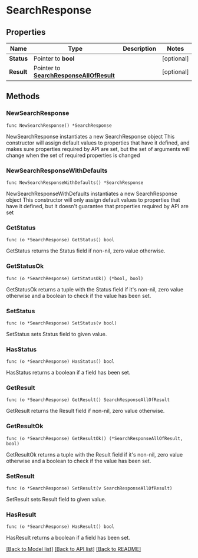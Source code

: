 # SearchResponse

## Properties

Name | Type | Description | Notes
------------ | ------------- | ------------- | -------------
**Status** | Pointer to **bool** |  | [optional] 
**Result** | Pointer to [**SearchResponseAllOfResult**](SearchResponseAllOfResult.md) |  | [optional] 

## Methods

### NewSearchResponse

`func NewSearchResponse() *SearchResponse`

NewSearchResponse instantiates a new SearchResponse object
This constructor will assign default values to properties that have it defined,
and makes sure properties required by API are set, but the set of arguments
will change when the set of required properties is changed

### NewSearchResponseWithDefaults

`func NewSearchResponseWithDefaults() *SearchResponse`

NewSearchResponseWithDefaults instantiates a new SearchResponse object
This constructor will only assign default values to properties that have it defined,
but it doesn't guarantee that properties required by API are set

### GetStatus

`func (o *SearchResponse) GetStatus() bool`

GetStatus returns the Status field if non-nil, zero value otherwise.

### GetStatusOk

`func (o *SearchResponse) GetStatusOk() (*bool, bool)`

GetStatusOk returns a tuple with the Status field if it's non-nil, zero value otherwise
and a boolean to check if the value has been set.

### SetStatus

`func (o *SearchResponse) SetStatus(v bool)`

SetStatus sets Status field to given value.

### HasStatus

`func (o *SearchResponse) HasStatus() bool`

HasStatus returns a boolean if a field has been set.

### GetResult

`func (o *SearchResponse) GetResult() SearchResponseAllOfResult`

GetResult returns the Result field if non-nil, zero value otherwise.

### GetResultOk

`func (o *SearchResponse) GetResultOk() (*SearchResponseAllOfResult, bool)`

GetResultOk returns a tuple with the Result field if it's non-nil, zero value otherwise
and a boolean to check if the value has been set.

### SetResult

`func (o *SearchResponse) SetResult(v SearchResponseAllOfResult)`

SetResult sets Result field to given value.

### HasResult

`func (o *SearchResponse) HasResult() bool`

HasResult returns a boolean if a field has been set.


[[Back to Model list]](../README.md#documentation-for-models) [[Back to API list]](../README.md#documentation-for-api-endpoints) [[Back to README]](../README.md)


